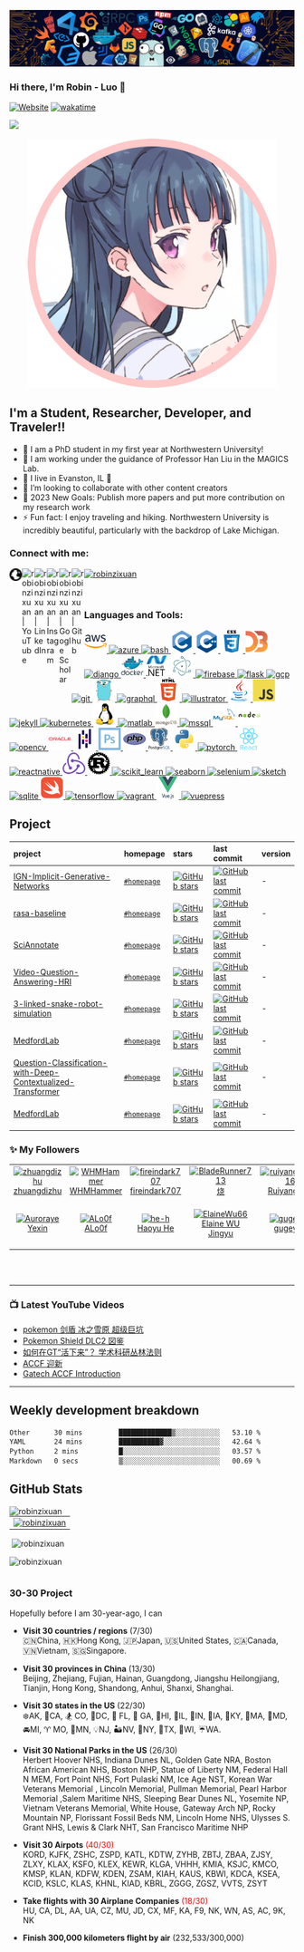 
<p align="center"><img src="assert/header_.png" /></p>

### Hi there, I'm Robin - Luo 👋 

[![Website](https://img.shields.io/website?label=robinzixuan.com&style=for-the-badge&url=https%3A%2F%2Fcodestackr.com)](https://hluo76.github.io/robin.github.io/)
[![wakatime](https://wakatime.com/badge/user/5d89be5e-117e-4882-805a-5aedd1abcb86/project/0617f7fd-c528-4ef5-bd2e-56df133b971c.svg)](https://wakatime.com/badge/user/5d89be5e-117e-4882-805a-5aedd1abcb86/project/0617f7fd-c528-4ef5-bd2e-56df133b971c)

<img src="https://count.getloli.com/get/@:robinzixuan?theme=moebooru" />




<p align="center"><img src="assert/oqaazcctup1.jpeg" alt="robinzixuan" /></p>



## I'm a Student, Researcher, Developer, and Traveler!!

- 🔭 I am a PhD student in my first year at Northwestern University!
- 🤖 I am working under the guidance of Professor Han Liu in the MAGICS Lab.
- 🌱 I live in Evanston, IL 🤣
- 👯 I’m looking to collaborate with other content creators
- 🥅 2023 New Goals: Publish more papers and put more contribution on my research work
- ⚡ Fun fact: I enjoy traveling and hiking. Northwestern University is incredibly beautiful, particularly with the backdrop of Lake Michigan.




### Connect with me:

[<img align="left" alt="robinzixuan.com" width="22px" src="https://raw.githubusercontent.com/iconic/open-iconic/master/svg/globe.svg" />][website]
[<img align="left" alt="robinzixuan | YouTube" width="22px" src="https://cdn.jsdelivr.net/npm/simple-icons@v3/icons/youtube.svg" />][youtube]


[<img align="left" alt="robinzixuan | LinkedIn" width="22px" src="https://cdn.jsdelivr.net/npm/simple-icons@v3/icons/linkedin.svg" />][linkedin]
[<img align="left" alt="robinzixuan | Instagram" width="22px" src="https://cdn.jsdelivr.net/npm/simple-icons@v3/icons/instagram.svg" />][instagram]
[<img align="left" alt="robinzixuan | Google Scholar" width="22px" src="https://cdn.jsdelivr.net/npm/simple-icons@v3/icons/googlescholar.svg" />][googlescholar]


[<img align="left" alt="robinzixuan | Github" width="22px" src="https://cdn.jsdelivr.net/npm/simple-icons@v3/icons/github.svg" />][webdevplaylist]
<a href="https://twitter.com/robinzixuan" target="blank"><img align="center" src="https://raw.githubusercontent.com/rahuldkjain/github-profile-readme-generator/master/src/images/icons/Social/twitter.svg" alt="robinzixuan" height="30" width="40" /></a>

<br />

### Languages and Tools:
<p align="left"> <a href="https://aws.amazon.com" target="_blank" rel="noreferrer"> <img src="https://raw.githubusercontent.com/devicons/devicon/master/icons/amazonwebservices/amazonwebservices-original-wordmark.svg" alt="aws" width="40" height="40"/> </a> <a href="https://azure.microsoft.com/en-in/" target="_blank" rel="noreferrer"> <img src="https://www.vectorlogo.zone/logos/microsoft_azure/microsoft_azure-icon.svg" alt="azure" width="40" height="40"/> </a> <a href="https://www.gnu.org/software/bash/" target="_blank" rel="noreferrer"> <img src="https://www.vectorlogo.zone/logos/gnu_bash/gnu_bash-icon.svg" alt="bash" width="40" height="40"/> </a> <a href="https://www.cprogramming.com/" target="_blank" rel="noreferrer"> <img src="https://raw.githubusercontent.com/devicons/devicon/master/icons/c/c-original.svg" alt="c" width="40" height="40"/> </a> <a href="https://www.w3schools.com/cpp/" target="_blank" rel="noreferrer"> <img src="https://raw.githubusercontent.com/devicons/devicon/master/icons/cplusplus/cplusplus-original.svg" alt="cplusplus" width="40" height="40"/> </a> <a href="https://www.w3schools.com/css/" target="_blank" rel="noreferrer"> <img src="https://raw.githubusercontent.com/devicons/devicon/master/icons/css3/css3-original-wordmark.svg" alt="css3" width="40" height="40"/> </a> <a href="https://d3js.org/" target="_blank" rel="noreferrer"> <img src="https://raw.githubusercontent.com/devicons/devicon/master/icons/d3js/d3js-original.svg" alt="d3js" width="40" height="40"/> </a> <a href="https://www.djangoproject.com/" target="_blank" rel="noreferrer"> <img src="https://cdn.worldvectorlogo.com/logos/django.svg" alt="django" width="40" height="40"/> </a> <a href="https://www.docker.com/" target="_blank" rel="noreferrer"> <img src="https://raw.githubusercontent.com/devicons/devicon/master/icons/docker/docker-original-wordmark.svg" alt="docker" width="40" height="40"/> </a> <a href="https://dotnet.microsoft.com/" target="_blank" rel="noreferrer"> <img src="https://raw.githubusercontent.com/devicons/devicon/master/icons/dot-net/dot-net-original-wordmark.svg" alt="dotnet" width="40" height="40"/> </a> <a href="https://www.electronjs.org" target="_blank" rel="noreferrer"> <img src="https://raw.githubusercontent.com/devicons/devicon/master/icons/electron/electron-original.svg" alt="electron" width="40" height="40"/> </a> <a href="https://firebase.google.com/" target="_blank" rel="noreferrer"> <img src="https://www.vectorlogo.zone/logos/firebase/firebase-icon.svg" alt="firebase" width="40" height="40"/> </a> <a href="https://flask.palletsprojects.com/" target="_blank" rel="noreferrer"> <img src="https://www.vectorlogo.zone/logos/pocoo_flask/pocoo_flask-icon.svg" alt="flask" width="40" height="40"/> </a> <a href="https://cloud.google.com" target="_blank" rel="noreferrer"> <img src="https://www.vectorlogo.zone/logos/google_cloud/google_cloud-icon.svg" alt="gcp" width="40" height="40"/> </a> <a href="https://git-scm.com/" target="_blank" rel="noreferrer"> <img src="https://www.vectorlogo.zone/logos/git-scm/git-scm-icon.svg" alt="git" width="40" height="40"/> </a> <a href="https://golang.org" target="_blank" rel="noreferrer"> <img src="https://raw.githubusercontent.com/devicons/devicon/master/icons/go/go-original.svg" alt="go" width="40" height="40"/> </a> <a href="https://graphql.org" target="_blank" rel="noreferrer"> <img src="https://www.vectorlogo.zone/logos/graphql/graphql-icon.svg" alt="graphql" width="40" height="40"/> </a> <a href="https://www.w3.org/html/" target="_blank" rel="noreferrer"> <img src="https://raw.githubusercontent.com/devicons/devicon/master/icons/html5/html5-original-wordmark.svg" alt="html5" width="40" height="40"/> </a> <a href="https://www.adobe.com/in/products/illustrator.html" target="_blank" rel="noreferrer"> <img src="https://www.vectorlogo.zone/logos/adobe_illustrator/adobe_illustrator-icon.svg" alt="illustrator" width="40" height="40"/> </a> <a href="https://www.java.com" target="_blank" rel="noreferrer"> <img src="https://raw.githubusercontent.com/devicons/devicon/master/icons/java/java-original.svg" alt="java" width="40" height="40"/> </a> <a href="https://developer.mozilla.org/en-US/docs/Web/JavaScript" target="_blank" rel="noreferrer"> <img src="https://raw.githubusercontent.com/devicons/devicon/master/icons/javascript/javascript-original.svg" alt="javascript" width="40" height="40"/> </a> <a href="https://jekyllrb.com/" target="_blank" rel="noreferrer"> <img src="https://www.vectorlogo.zone/logos/jekyllrb/jekyllrb-icon.svg" alt="jekyll" width="40" height="40"/> </a> <a href="https://kubernetes.io" target="_blank" rel="noreferrer"> <img src="https://www.vectorlogo.zone/logos/kubernetes/kubernetes-icon.svg" alt="kubernetes" width="40" height="40"/> </a> <a href="https://www.linux.org/" target="_blank" rel="noreferrer"> <img src="https://raw.githubusercontent.com/devicons/devicon/master/icons/linux/linux-original.svg" alt="linux" width="40" height="40"/> </a> <a href="https://www.mathworks.com/" target="_blank" rel="noreferrer"> <img src="https://upload.wikimedia.org/wikipedia/commons/2/21/Matlab_Logo.png" alt="matlab" width="40" height="40"/> </a> <a href="https://www.mongodb.com/" target="_blank" rel="noreferrer"> <img src="https://raw.githubusercontent.com/devicons/devicon/master/icons/mongodb/mongodb-original-wordmark.svg" alt="mongodb" width="40" height="40"/> </a> <a href="https://www.microsoft.com/en-us/sql-server" target="_blank" rel="noreferrer"> <img src="https://www.svgrepo.com/show/303229/microsoft-sql-server-logo.svg" alt="mssql" width="40" height="40"/> </a> <a href="https://www.mysql.com/" target="_blank" rel="noreferrer"> <img src="https://raw.githubusercontent.com/devicons/devicon/master/icons/mysql/mysql-original-wordmark.svg" alt="mysql" width="40" height="40"/> </a> <a href="https://nodejs.org" target="_blank" rel="noreferrer"> <img src="https://raw.githubusercontent.com/devicons/devicon/master/icons/nodejs/nodejs-original-wordmark.svg" alt="nodejs" width="40" height="40"/> </a> <a href="https://opencv.org/" target="_blank" rel="noreferrer"> <img src="https://www.vectorlogo.zone/logos/opencv/opencv-icon.svg" alt="opencv" width="40" height="40"/> </a> <a href="https://www.oracle.com/" target="_blank" rel="noreferrer"> <img src="https://raw.githubusercontent.com/devicons/devicon/master/icons/oracle/oracle-original.svg" alt="oracle" width="40" height="40"/> </a> <a href="https://pandas.pydata.org/" target="_blank" rel="noreferrer"> <img src="https://raw.githubusercontent.com/devicons/devicon/2ae2a900d2f041da66e950e4d48052658d850630/icons/pandas/pandas-original.svg" alt="pandas" width="40" height="40"/> </a> <a href="https://www.photoshop.com/en" target="_blank" rel="noreferrer"> <img src="https://raw.githubusercontent.com/devicons/devicon/master/icons/photoshop/photoshop-line.svg" alt="photoshop" width="40" height="40"/> </a> <a href="https://www.php.net" target="_blank" rel="noreferrer"> <img src="https://raw.githubusercontent.com/devicons/devicon/master/icons/php/php-original.svg" alt="php" width="40" height="40"/> </a> <a href="https://www.postgresql.org" target="_blank" rel="noreferrer"> <img src="https://raw.githubusercontent.com/devicons/devicon/master/icons/postgresql/postgresql-original-wordmark.svg" alt="postgresql" width="40" height="40"/> </a> <a href="https://www.python.org" target="_blank" rel="noreferrer"> <img src="https://raw.githubusercontent.com/devicons/devicon/master/icons/python/python-original.svg" alt="python" width="40" height="40"/> </a> <a href="https://pytorch.org/" target="_blank" rel="noreferrer"> <img src="https://www.vectorlogo.zone/logos/pytorch/pytorch-icon.svg" alt="pytorch" width="40" height="40"/> </a> <a href="https://reactjs.org/" target="_blank" rel="noreferrer"> <img src="https://raw.githubusercontent.com/devicons/devicon/master/icons/react/react-original-wordmark.svg" alt="react" width="40" height="40"/> </a> <a href="https://reactnative.dev/" target="_blank" rel="noreferrer"> <img src="https://reactnative.dev/img/header_logo.svg" alt="reactnative" width="40" height="40"/> </a> <a href="https://redux.js.org" target="_blank" rel="noreferrer"> <img src="https://raw.githubusercontent.com/devicons/devicon/master/icons/redux/redux-original.svg" alt="redux" width="40" height="40"/> </a> <a href="https://www.rust-lang.org" target="_blank" rel="noreferrer"> <img src="https://raw.githubusercontent.com/devicons/devicon/master/icons/rust/rust-plain.svg" alt="rust" width="40" height="40"/> </a> <a href="https://scikit-learn.org/" target="_blank" rel="noreferrer"> <img src="https://upload.wikimedia.org/wikipedia/commons/0/05/Scikit_learn_logo_small.svg" alt="scikit_learn" width="40" height="40"/> </a> <a href="https://seaborn.pydata.org/" target="_blank" rel="noreferrer"> <img src="https://seaborn.pydata.org/_images/logo-mark-lightbg.svg" alt="seaborn" width="40" height="40"/> </a> <a href="https://www.selenium.dev" target="_blank" rel="noreferrer"> <img src="https://raw.githubusercontent.com/detain/svg-logos/780f25886640cef088af994181646db2f6b1a3f8/svg/selenium-logo.svg" alt="selenium" width="40" height="40"/> </a> <a href="https://www.sketch.com/" target="_blank" rel="noreferrer"> <img src="https://www.vectorlogo.zone/logos/sketchapp/sketchapp-icon.svg" alt="sketch" width="40" height="40"/> </a> <a href="https://www.sqlite.org/" target="_blank" rel="noreferrer"> <img src="https://www.vectorlogo.zone/logos/sqlite/sqlite-icon.svg" alt="sqlite" width="40" height="40"/> </a> <a href="https://developer.apple.com/swift/" target="_blank" rel="noreferrer"> <img src="https://raw.githubusercontent.com/devicons/devicon/master/icons/swift/swift-original.svg" alt="swift" width="40" height="40"/> </a> <a href="https://www.tensorflow.org" target="_blank" rel="noreferrer"> <img src="https://www.vectorlogo.zone/logos/tensorflow/tensorflow-icon.svg" alt="tensorflow" width="40" height="40"/> </a> <a href="https://www.vagrantup.com/" target="_blank" rel="noreferrer"> <img src="https://www.vectorlogo.zone/logos/vagrantup/vagrantup-icon.svg" alt="vagrant" width="40" height="40"/> </a> <a href="https://vuejs.org/" target="_blank" rel="noreferrer"> <img src="https://raw.githubusercontent.com/devicons/devicon/master/icons/vuejs/vuejs-original-wordmark.svg" alt="vuejs" width="40" height="40"/> </a> <a href="https://vuepress.vuejs.org/" target="_blank" rel="noreferrer"> <img src="https://raw.githubusercontent.com/AliasIO/wappalyzer/master/src/drivers/webextension/images/icons/VuePress.svg" alt="vuepress" width="40" height="40"/> </a> </p>


## Project
project | homepage | stars | last commit | version 
:--- | --- | :--- | :--- |  :--- 
[IGN-Implicit-Generative-Networks](https://github.com/robinzixuan/IGN-Implicit-Generative-Networks) | [`#homepage`](https://github.com/robinzixuan/IGN-Implicit-Generative-Networks) | [![GitHub stars](https://img.shields.io/github/stars/robinzixuan/IGN-Implicit-Generative-Networks?style=flat)](https://github.com/robinzixuan/IGN-Implicit-Generative-Networks/stargazers) | [![GitHub last commit](https://img.shields.io/github/last-commit/robinzixuan/IGN-Implicit-Generative-Networks?style=flat&label=last)](https://github.com/robinzixuan/IGN-Implicit-Generative-Networks/commits) | - |
[rasa-baseline](https://github.com/robinzixuan/IGN-Implicit-Generative-Networks) | [`#homepage`](https://github.com/robinzixuan/rasa-baseline) | [![GitHub stars](https://img.shields.io/github/stars/robinzixuan/rasa-baseline?style=flat)](https://github.com/robinzixuan/rasa-baseline/stargazers) | [![GitHub last commit](https://img.shields.io/github/last-commit/robinzixuan/rasa-baseline?style=flat&label=last)](https://github.com/robinzixuan/rasa-baseline/commits) | - |
[SciAnnotate](https://github.com/robinzixuan/SciAnnotate) | [`#homepage`](https://github.com/robinzixuan/SciAnnotate) | [![GitHub stars](https://img.shields.io/github/stars/robinzixuan/SciAnnotate?style=flat)](https://github.com/robinzixuan/SciAnnotate/stargazers) | [![GitHub last commit](https://img.shields.io/github/last-commit/robinzixuan/SciAnnotate?style=flat&label=last)](https://github.com/robinzixuan/SciAnnotate/commits) | - |
[Video-Question-Answering-HRI](https://github.com/robinzixuan/Video-Question-Answering-HRI) | [`#homepage`](https://github.com/robinzixuan/Video-Question-Answering-HRI) | [![GitHub stars](https://img.shields.io/github/stars/robinzixuan/Video-Question-Answering-HRI?style=flat)](https://github.com/robinzixuan/Video-Question-Answering-HRI/stargazers) | [![GitHub last commit](https://img.shields.io/github/last-commit/robinzixuan/Video-Question-Answering-HRI?style=flat&label=last)](https://github.com/robinzixuan/Video-Question-Answering-HRI/commits) | - |
[3-linked-snake-robot-simulation](https://github.com/robinzixuan/3-linked-snake-robot-simulation) | [`#homepage`](https://github.com/robinzixuan/3-linked-snake-robot-simulation) | [![GitHub stars](https://img.shields.io/github/stars/robinzixuan/3-linked-snake-robot-simulation?style=flat)](https://github.com/robinzixuan/3-linked-snake-robot-simulation/stargazers) | [![GitHub last commit](https://img.shields.io/github/last-commit/robinzixuan/3-linked-snake-robot-simulation?style=flat&label=last)](https://github.com/robinzixuan/3-linked-snake-robot-simulation/commits) | - |
[MedfordLab](https://github.com/robinzixuan/MedfordLab) | [`#homepage`](https://github.com/robinzixuan/MedfordLab) | [![GitHub stars](https://img.shields.io/github/stars/robinzixuan/MedfordLab?style=flat)](https://github.com/robinzixuan/MedfordLab/stargazers) | [![GitHub last commit](https://img.shields.io/github/last-commit/robinzixuan/MedfordLab?style=flat&label=last)](https://github.com/robinzixuan/MedfordLab/commits) | - |
[Question-Classification-with-Deep-Contextualized-Transformer](https://github.com/robinzixuan/Question-Classification-with-Deep-Contextualized-Transformer) | [`#homepage`](https://github.com/robinzixuan/Question-Classification-with-Deep-Contextualized-Transformer) | [![GitHub stars](https://img.shields.io/github/stars/robinzixuan/Question-Classification-with-Deep-Contextualized-Transformer?style=flat)](https://github.com/robinzixuan/Question-Classification-with-Deep-Contextualized-Transformer/stargazers) | [![GitHub last commit](https://img.shields.io/github/last-commit/robinzixuan/Question-Classification-with-Deep-Contextualized-Transformer?style=flat&label=last)](https://github.com/robinzixuan/Question-Classification-with-Deep-Contextualized-Transformer/commits) | - |
[MedfordLab](https://github.com/michaelyeah7/roblax) | [`#homepage`](https://github.com/michaelyeah7/roblax) | [![GitHub stars](https://img.shields.io/github/stars/michaelyeah7/roblax?style=flat)](https://github.com/michaelyeah7/roblax/stargazers) | [![GitHub last commit](https://img.shields.io/github/last-commit/michaelyeah7/roblax?style=flat&label=last)](https://github.com/michaelyeah7/roblax/commits) | - |



### :sparkles: My Followers
<!--START_SECTION:top-followers-->
<table>
  <tr>
    <td align="center">
      <a href="https://github.com/zhuangdizhu">
        <img src="https://avatars2.githubusercontent.com/u/10665751" width="100px;" alt="zhuangdizhu"/>
      </a>
      <br />
      <a href="https://github.com/zhuangdizhu">zhuangdizhu</a>
    </td>
    <td align="center">
      <a href="https://github.com/WHMHammer">
        <img src="https://avatars2.githubusercontent.com/u/35433952" width="100px;" alt="WHMHammer"/>
      </a>
      <br />
      <a href="https://github.com/WHMHammer">WHMHammer</a>
    </td>
    <td align="center">
      <a href="https://github.com/fireindark707">
        <img src="https://avatars2.githubusercontent.com/u/30530581" width="100px;" alt="fireindark707"/>
      </a>
      <br />
      <a href="https://github.com/fireindark707">fireindark707</a>
    </td>
    <td align="center">
      <a href="https://github.com/BladeRunner713">
        <img src="https://avatars2.githubusercontent.com/u/9507828" width="100px;" alt="BladeRunner713"/>
      </a>
      <br />
      <a href="https://github.com/BladeRunner713">烧</a>
    </td>
    <td align="center">
      <a href="https://github.com/ruiyangqin2016">
        <img src="https://avatars2.githubusercontent.com/u/35632188" width="100px;" alt="ruiyangqin2016"/>
      </a>
      <br />
      <a href="https://github.com/ruiyangqin2016">Ruiyang Qin</a>
    </td>
    <td align="center">
      <a href="https://github.com/linghuix">
        <img src="https://avatars2.githubusercontent.com/u/31810858" width="100px;" alt="linghuix"/>
      </a>
      <br />
      <a href="https://github.com/linghuix">Jerry X</a>
    </td>
    <td align="center">
      <a href="https://github.com/proudhuma">
        <img src="https://avatars2.githubusercontent.com/u/26041129" width="100px;" alt="proudhuma"/>
      </a>
      <br />
      <a href="https://github.com/proudhuma">hhu</a>
    </td>
  </tr>
  <tr>
    <td align="center">
      <a href="https://github.com/Auroraye">
        <img src="https://avatars2.githubusercontent.com/u/28421394" width="100px;" alt="Auroraye"/>
      </a>
      <br />
      <a href="https://github.com/Auroraye">Yexin </a>
    </td>
    <td align="center">
      <a href="https://github.com/ALo0f">
        <img src="https://avatars2.githubusercontent.com/u/48449610" width="100px;" alt="ALo0f"/>
      </a>
      <br />
      <a href="https://github.com/ALo0f">ALo0f</a>
    </td>
    <td align="center">
      <a href="https://github.com/he-h">
        <img src="https://avatars2.githubusercontent.com/u/43588065" width="100px;" alt="he-h"/>
      </a>
      <br />
      <a href="https://github.com/he-h">Haoyu He</a>
    </td>
    <td align="center">
      <a href="https://github.com/ElaineWu66">
        <img src="https://avatars2.githubusercontent.com/u/71010461" width="100px;" alt="ElaineWu66"/>
      </a>
      <br />
      <a href="https://github.com/ElaineWu66">Elaine WU Jingyu</a>
    </td>
    <td align="center">
      <a href="https://github.com/gugeyao">
        <img src="https://avatars2.githubusercontent.com/u/42479117" width="100px;" alt="gugeyao"/>
      </a>
      <br />
      <a href="https://github.com/gugeyao">gugeyao</a>
    </td>
    <td align="center">
      <a href="https://github.com/Frank-Gu-81">
        <img src="https://avatars2.githubusercontent.com/u/93494304" width="100px;" alt="Frank-Gu-81"/>
      </a>
      <br />
      <a href="https://github.com/Frank-Gu-81">Frank Gu</a>
    </td>
    <td align="center">
      <a href="https://github.com/sherryqchen">
        <img src="https://avatars2.githubusercontent.com/u/41886668" width="100px;" alt="sherryqchen"/>
      </a>
      <br />
      <a href="https://github.com/sherryqchen">sherryqchen</a>
    </td>
  </tr>
</table>
<!--END_SECTION:top-followers-->



<br />
<br />

---

### 📺 Latest YouTube Videos

<!-- YOUTUBE:START -->
- [pokemon 剑盾 冰之雪原 超级巨坑](https://www.youtube.com/watch?v=GiLNad7ZnZs)
- [Pokemon Shield DLC2 図鉴](https://www.youtube.com/watch?v=jwzX9h6wwwU)
- [如何在GT“活下来”？  学术科研丛林法则](https://www.youtube.com/watch?v=-nsZfbKDXf4)
- [ACCF 迎新](https://www.youtube.com/watch?v=4MvZEMnfi8g)
- [Gatech ACCF Introduction](https://www.youtube.com/watch?v=6pvNFmADnK0)
<!-- YOUTUBE:END -->


---

## Weekly development breakdown
  
<!--START_SECTION:waka-->

```txt
Other      30 mins         █████████████▒░░░░░░░░░░░   53.10 %
YAML       24 mins         ██████████▓░░░░░░░░░░░░░░   42.64 %
Python     2 mins          █░░░░░░░░░░░░░░░░░░░░░░░░   03.57 %
Markdown   0 secs          ▒░░░░░░░░░░░░░░░░░░░░░░░░   00.69 %
```

<!--END_SECTION:waka-->


  

## GitHub Stats
  
 





  <table><tbody><tr style="border: none !important;">

  <p><img align="left" src="https://github-readme-stats.vercel.app/api/top-langs?username=robinzixuan&show_icons=true&locale=en&layout=compact" alt="robinzixuan" /></p>

  <td style="border: none !important;"><span><a href="https://github.com/ryo-ma/github-profile-trophy"><img src="https://github-profile-trophy.vercel.app/?username=robinzixuan&theme=radical" alt="robinzixuan" /></a></span></td>

  </tr></tbody></table>
  <table><tbody><tr style="border: none !important;">

  <p>&nbsp;<img align="center" src="https://github-readme-stats.vercel.app/api?username=robinzixuan&show_icons=true&locale=en" alt="robinzixuan" /></p>

<p><img align="center" src="https://github-readme-streak-stats.herokuapp.com/?user=robinzixuan&" alt="robinzixuan" /></p>
    

  </tr></tbody></table>
  





[website]: https://hluo76.github.io/robin.github.io/
[twitter]: https://twitter.com/RobinZixuan
[youtube]: https://www.youtube.com/channel/UC9HneNVKAQRPf5Dkl6qs2-Q
[instagram]: https://www.instagram.com/robinzixuan1997/
[linkedin]: https://www.linkedin.com/in/robinluo-18gatech/
[webdevplaylist]: https://github.com/robinzixuan
[googlescholar]: https://scholar.google.com/citations?user=MzH7kAcAAAAJ&hl=en

### 30-30 Project
<h></h>
<p>Hopefully before I am 30-year-ago, I can</p>
<ul>
<li><p><b>Visit 30 countries / regions</b> (7/30)<br />
🇨🇳China, 🇭🇰Hong Kong, 🇯🇵Japan,  🇺🇸United States, 🇨🇦Canada, 🇻🇳Vietnam, 🇸🇬Singapore.<br />
</p>
</li>
<li><p><b>Visit 30 provinces in China</b> (13/30)</font><br />
Beijing, Zhejiang, Fujian, Hainan, Guangdong, Jiangshu
Heilongjiang, Tianjin, Hong Kong, Shandong, Anhui, Shanxi,
Shanghai.</p>
</li>
<li><p><b>Visit 30 states in the US</b> (22/30)<br />
❄️AK, 🌉CA, 🏂 CO, 🐼DC, 🍊 FL, 🍑 GA, 🌋HI, 💨IL, 🏁IN, 🚜IA, 🏇KY, 🔮MA, 🐢MD,  🚘MI, ♈ MO, 🌟MN, 💡NJ, 🏜️NV, 🗽NY,  🗼TX, 🍺WI, ☔WA.</p>
</li>
<li><p><b>Visit 30 National Parks in the US</b> (26/30)<br />
    Herbert Hoover NHS, Indiana Dunes NL, Golden Gate NRA, Boston African American
    NHS, Boston NHP, Statue of Liberty NM, Federal Hall N MEM, Fort Point NHS, Fort Pulaski NM, 
Ice Age NST, Korean War Veterans Memorial , Lincoln Memorial, Pullman Memorial, Pearl Harbor Memorial
,Salem Maritime NHS, Sleeping Bear Dunes NL, Yosemite NP, Vietnam Veterans Memorial, White House, Gateway Arch NP, Rocky Mountain NP, Florissant Fossil Beds NM, Lincoln Home NHS, Ulysses S. Grant NHS, Lewis & Clark NHT, San Francisco Maritime NHP</p>
    </li>
<li><p><b>Visit 30 Airpots</b> <span style="color:red">(40/30)</span><br />
KORD, KJFK, ZSHC, ZSPD, KATL, KDTW, ZYHB, ZBTJ, ZBAA, ZJSY, ZLXY, KLAX, KSFO, KLEX, KEWR, KLGA, VHHH, KMIA, KSJC, KMCO, KMSP, KLAN, KDFW, KDEN, ZSAM, KIAH, KAUS, KBWI, KDCA, KSEA, KCID, KSLC, KLAS, KHNL, KIAD, KBRL, ZGGG, ZGSZ, VVTS, ZSYT  </p>
</li>
<li><p><b>Take flights with 30 Airplane Companies</b> <font color=red>(18/30)</font><br />
HU, CA, DL, AA, UA, CZ, MU, JD, CX, MF, KA, F9, NK, WN, AS, AC, 9K, NK </p>
</li>
<li><p><b>Finish 300,000 kilometers flight by air</b> (232,533/300,000)</p>

